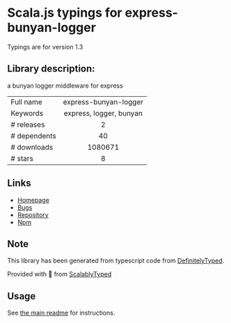 
# Scala.js typings for express-bunyan-logger

Typings are for version 1.3

## Library description:
a bunyan logger middleware for express

|                    |                 |
| ------------------ | :-------------: |
| Full name          | express-bunyan-logger |
| Keywords           | express, logger, bunyan |
| # releases         | 2 |
| # dependents       | 40 |
| # downloads        | 1080671 |
| # stars            | 8 |

## Links
- [Homepage](https://github.com/villadora/express-bunyan-logger#readme)
- [Bugs](https://github.com/villadora/express-bunyan-logger/issues)
- [Repository](https://github.com/villadora/express-bunyan-logger)
- [Npm](https://www.npmjs.com/package/express-bunyan-logger)
    


## Note
This library has been generated from typescript code from [DefinitelyTyped](https://definitelytyped.org).

Provided with :purple_heart: from [ScalablyTyped](https://github.com/oyvindberg/ScalablyTyped)

## Usage
See [the main readme](../../readme.md) for instructions.


